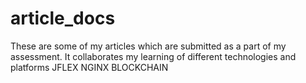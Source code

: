 # article_docs
These are some of my articles which are submitted as a part of my assessment. It collaborates my learning of different technologies and platforms
JFLEX
NGINX
BLOCKCHAIN
